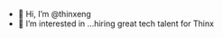 - 👋 Hi, I’m @thinxeng
- 👀 I’m interested in ...hiring great tech talent for Thinx


<!---
thinxeng/thinxeng is a ✨ special ✨ repository because its `README.md` (this file) appears on your GitHub profile.
You can click the Preview link to take a look at your changes.
--->
